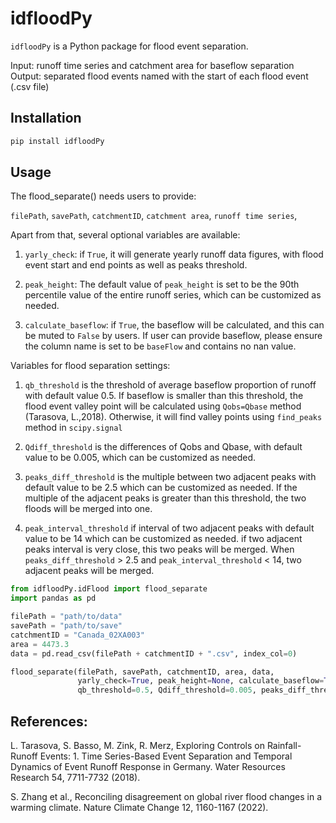 # idfloodPy

`idfloodPy` is a Python package for flood event separation.

Input: runoff time series and catchment area for baseflow separation
Output: separated flood events named with the start of each flood event (.csv file)

## Installation

```bash
pip install idfloodPy
```

## Usage

The flood_separate() needs users to provide:  

`filePath`, `savePath`, `catchmentID`, `catchment area`, `runoff time series`,

Apart from that, several optional variables are available:

1. `yarly_check`: if `True`, it will generate yearly runoff data figures, 
    with flood event start and end points as well as peaks threshold.
    
2. `peak_height`: The default value of `peak_height` is set to be the 90th 
    percentile value of the entire runoff series, which can be customized as needed.

3. `calculate_baseflow`: if `True`, the baseflow will be calculated, and this can 
                         be muted to `False` by users. If user can provide baseflow, 
                         please ensure the column name is set to be `baseFlow` and contains no nan value.  

Variables for flood separation settings:                    
1. `qb_threshold` is the threshold of average baseflow proportion of runoff with default value 0.5. 
   If baseflow is smaller than this threshold, the flood event valley point will be calculated using `Qobs=Qbase` 
   method (Tarasova, L.,2018). Otherwise, it will find valley points using `find_peaks` method in `scipy.signal `
   
2. `Qdiff_threshold` is the differences of Qobs and Qbase, with default value to be 0.005, 
    which can be customized as needed.

3. `peaks_diff_threshold` is the multiple between two adjacent peaks with default value to be 2.5 which can be customized as needed. 
    If the multiple of the adjacent peaks is greater than this threshold, 
     the two floods will be merged into one.
     
4. `peak_interval_threshold` if interval of two adjacent peaks with default value to be 14 which can be customized as needed. if 
    two adjacent peaks interval is very close, this two peaks will be merged. 
    When `peaks_diff_threshold` > 2.5 and `peak_interval_threshold` < 14, two adjacent peaks will be merged. 


```python
from idfloodPy.idFlood import flood_separate
import pandas as pd

filePath = "path/to/data"
savePath = "path/to/save"
catchmentID = "Canada_02XA003"
area = 4473.3
data = pd.read_csv(filePath + catchmentID + ".csv", index_col=0)

flood_separate(filePath, savePath, catchmentID, area, data, 
               yarly_check=True, peak_height=None, calculate_baseflow=True,
               qb_threshold=0.5, Qdiff_threshold=0.005, peaks_diff_threshold=2.5, peak_interval_threshold=14)
```


## References: 

L. Tarasova, S. Basso, M. Zink, R. Merz, Exploring Controls on Rainfall-Runoff Events: 1. Time Series-Based Event 
Separation and Temporal Dynamics of Event Runoff Response in Germany. Water Resources Research 54, 7711-7732 (2018).

S. Zhang et al., Reconciling disagreement on global river flood changes in a warming climate. 
Nature Climate Change 12, 1160-1167 (2022).
